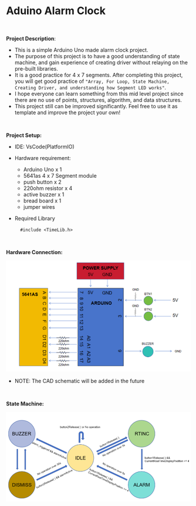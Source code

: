 
# Aduino Alarm Clock

<br/>

**Project Description**: 
- This is a simple Arduino Uno made alarm clock project. 
- The purpose of this project is to have a good understanding of state machine, and gain experience of creating driver without relaying on the pre-built libraries. 
- It is a good practice for 4 x 7 segments. After completing this project, you will get good practice of `"Array, For Loop, State Machine, Creating Driver, and understanding how Segment LED works"`. 
- I hope everyone can learn something from this mid level project since there are no use of points, structures, algorithm, and data structures. 
- This project still can be improved significantly. Feel free to use it as template and improve the project your own!

<br/>

**Project Setup:**
- IDE: VsCode(PlatformIO)
- Hardware requirement:
  - Arduino Uno x 1
  - 5641as 4 x 7 Segment module
  - push button x 2
  - 220ohm resistor x 4
  - active buzzer x 1
  - bread board x 1
  - jumper wires
- Required Library
        
        #include <TimeLib.h>

<br/>

**Hardware Connection:**

![Hardware Layout](Hardware_Layout.png)

- NOTE: The CAD schematic will be added in the future

<br/>

**State Machine:**

![State Machine Diagram](images/State_Machine_Diagram.png)